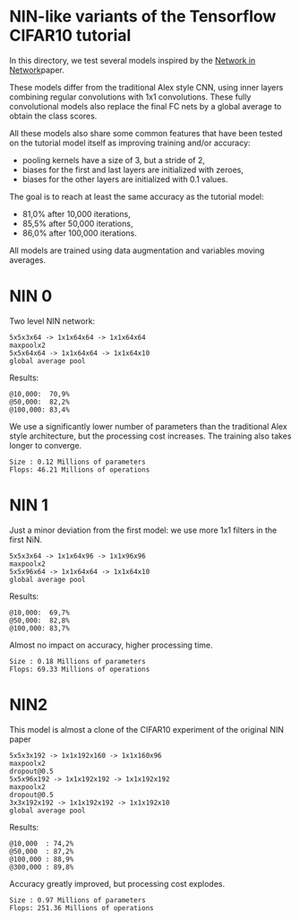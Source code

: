 # NIN-like variants of the Tensorflow CIFAR10 tutorial

In this directory, we test several models inspired by the [Network in
Network](https://arxiv.org/abs/1312.4400)paper.

These models differ from the traditional Alex style CNN, using inner layers
combining regular convolutions with 1x1 convolutions.
These fully convolutional models also replace the final FC nets by a global
average to obtain the class scores.

All these models also share some common features that have been tested on the
tutorial model itself as improving training and/or accuracy:

- pooling kernels have a size of 3, but a stride of 2,
- biases for the first and last layers are initialized with zeroes,
- biases for the other layers are initialized with 0.1 values.

The goal is to reach at least the same accuracy as the tutorial model:

- 81,0% after 10,000 iterations,
- 85,5% after 50,000 iterations,
- 86,0% after 100,000 iterations.

All models are trained using data augmentation and variables moving averages.

# NIN 0

Two level NIN network:

~~~~
5x5x3x64 -> 1x1x64x64 -> 1x1x64x64
maxpoolx2
5x5x64x64 -> 1x1x64x64 -> 1x1x64x10
global average pool
~~~~

Results:

~~~~
@10,000:  70,9%
@50,000:  82,2%
@100,000: 83,4%
~~~~

We use a significantly lower number of parameters than the traditional Alex
style architecture, but the processing cost increases.
The training also takes longer to converge.

~~~~
Size : 0.12 Millions of parameters
Flops: 46.21 Millions of operations
~~~~

# NIN 1

Just a minor deviation from the first model: we use more 1x1 filters in the
first NiN.

~~~~
5x5x3x64 -> 1x1x64x96 -> 1x1x96x96
maxpoolx2
5x5x96x64 -> 1x1x64x64 -> 1x1x64x10
global average pool
~~~~

Results:

~~~~
@10,000:  69,7%
@50,000:  82,8%
@100,000: 83,7%
~~~~

Almost no impact on accuracy, higher processing time.

~~~~
Size : 0.18 Millions of parameters
Flops: 69.33 Millions of operations
~~~~

# NIN2

This model is almost a clone of the CIFAR10 experiment of the original NIN
paper

~~~~
5x5x3x192 -> 1x1x192x160 -> 1x1x160x96
maxpoolx2
dropout@0.5
5x5x96x192 -> 1x1x192x192 -> 1x1x192x192
maxpoolx2
dropout@0.5
3x3x192x192 -> 1x1x192x192 -> 1x1x192x10
global average pool
~~~~

Results:

~~~~
@10,000  : 74,2%
@50,000  : 87,2%
@100,000 : 88,9%
@300,000 : 89,8%
~~~~

Accuracy greatly improved, but processing cost explodes.

~~~~
Size : 0.97 Millions of parameters
Flops: 251.36 Millions of operations
~~~~
